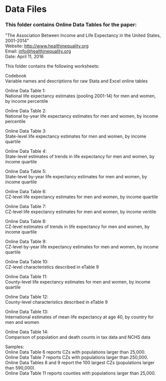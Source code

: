 # Data Files
### This folder contains Online Data Tables for the paper:
"The Association Between Income and Life Expectancy in the United States, 2001-2014"   
Website: http://www.healthinequality.org  
Email: info@healthinequality.org  
Date: April 11, 2016  

This folder contains the following worksheets:

Codebook  
Variable names and descriptions for raw Stata and Excel online tables 

Online Data Table 1:   
National life expectancy estimates (pooling 2001-14) for men and women, by income percentile 

Online Data Table 2:   
National by-year life expectancy estimates for men and women, by income percentile

Online Data Table 3:   
State-level life expectancy estimates for men and women, by income quartile

Online Data Table 4:   
State-level estimates of trends in life expectancy for men and women, by income quartile

Online Data Table 5:   
State-level by-year life expectancy estimates for men and women, by income quartile 

Online Data Table 6:   
CZ-level life expectancy estimates for men and women, by income quartile

Online Data Table 7:   
CZ-level life expectancy estimates for men and women, by income ventile

Online Data Table 8:   
CZ-level estimates of trends in life expectancy for men and women, by income quartile

Online Data Table 9:   
CZ-level by-year life expectancy estimates for men and women, by income quartile

Online Data Table 10:   
CZ-level characteristics described in eTable 9 

Online Data Table 11:   
County-level life expectancy estimates for men and women, by income quartile 

Online Data Table 12:   
County-level characteristics described in eTable 9 

Online Data Table 13:   
International estimates of mean life expectancy at age 40, by country for men and women

Online Data Table 14:   
Comparison of population and death counts in tax data and NCHS data 


Samples:  
Online Data Table 6 reports CZs with populations larger than 25,000.  
Online Data Table 7 reports CZs with populations larger than 250,000.  
Online Data Tables 8 and 9 report the 100 largest CZs (populations larger than 590,000).  
Online Data Table 11 reports counties with populations larger than 25,000.  
